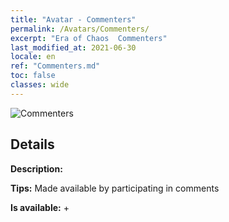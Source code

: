 ```yaml
---
title: "Avatar - Commenters"
permalink: /Avatars/Commenters/
excerpt: "Era of Chaos  Commenters"
last_modified_at: 2021-06-30
locale: en
ref: "Commenters.md"
toc: false
classes: wide
---
```

 ![Commenters](/images/a/avatarFrame_14.png)

## Details

 **Description:**  

 **Tips:** Made available by participating in comments 

 **Is available:**  + 

